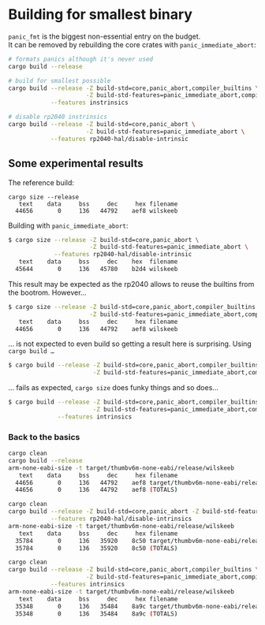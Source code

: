 # Building for smallest binary

`panic_fmt` is the biggest non-essential entry on the budget.  
It can be removed by rebuilding the core crates with `panic_immediate_abort`:

```sh
# formats panics although it's never used
cargo build --release

# build for smallest possible
cargo build --release -Z build-std=core,panic_abort,compiler_builtins \
                      -Z build-std-features=panic_immediate_abort,compiler-builtins-mangled-names \
            --features instrinsics

# disable rp2040 instrinsics
cargo build --release -Z build-std=core,panic_abort \
                      -Z build-std-features=panic_immediate_abort \
            --features rp2040-hal/disable-intrinsic
```

## Some experimental results

The reference build:

```text
cargo size --release
   text    data     bss     dec     hex filename
  44656       0     136   44792    aef8 wilskeeb
```

Building with `panic_immediate_abort`:

```sh
$ cargo size --release -Z build-std=core,panic_abort \
                       -Z build-std-features=panic_immediate_abort \
             --features rp2040-hal/disable-intrinsic
   text    data     bss     dec    hex  filename
  45644       0     136   45780    b2d4 wilskeeb
```

This result may be expected as the rp2040 allows to reuse the builtins from the bootrom. However…

```sh
$ cargo size --release -Z build-std=core,panic_abort,compiler_builtins \
                       -Z build-std-features=panic_immediate_abort,compiler-builtins-mangled-names
   text    data     bss     dec     hex filename
  44656       0     136   44792    aef8 wilskeeb
```

… is not expected to even build so getting a result here is surprising. Using `cargo build …`

```sh
$ cargo build --release -Z build-std=core,panic_abort,compiler_builtins \
                        -Z build-std-features=panic_immediate_abort,compiler-builtins-mangled-names
```

… fails as expected, `cargo size` does funky things and so does…

```sh
$ cargo build --release -Z build-std=core,panic_abort,compiler_builtins \
                        -Z build-std-features=panic_immediate_abort,compiler-builtins-mangled-names \
              --features intrinsics
```

### Back to the basics

```sh
cargo clean
cargo build --release
arm-none-eabi-size -t target/thumbv6m-none-eabi/release/wilskeeb
   text    data     bss     dec     hex filename
  44656       0     136   44792    aef8 target/thumbv6m-none-eabi/release/wilskeeb
  44656       0     136   44792    aef8 (TOTALS)

cargo clean
cargo build --release -Z build-std=core,panic_abort -Z build-std-features=panic_immediate_abort \
            --features rp2040-hal/disable-intrinsics
arm-none-eabi-size -t target/thumbv6m-none-eabi/release/wilskeeb
   text    data     bss     dec     hex filename
  35784       0     136   35920    8c50 target/thumbv6m-none-eabi/release/wilskeeb
  35784       0     136   35920    8c50 (TOTALS)

cargo clean
cargo build --release -Z build-std=core,panic_abort,compiler_builtins \
                      -Z build-std-features=panic_immediate_abort,compiler-builtins-mangled-names \
            --features intrinsics
arm-none-eabi-size -t target/thumbv6m-none-eabi/release/wilskeeb
   text    data     bss     dec     hex filename
  35348       0     136   35484    8a9c target/thumbv6m-none-eabi/release/wilskeeb
  35348       0     136   35484    8a9c (TOTALS)
```
